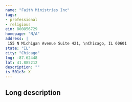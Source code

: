 ```yaml
---
name: "Faith Ministries Inc"
tags:
- professional
- religious
ein: 800856729
homepage: "N/A"
address: |
 155 N Michigan Avenue Suite 421, \nChicago, IL 60601
state: "IL"
city: "Chicago"
lng: -87.62448
lat: 41.885212
description: ""
is_501c3: X
---
```


## Long description


